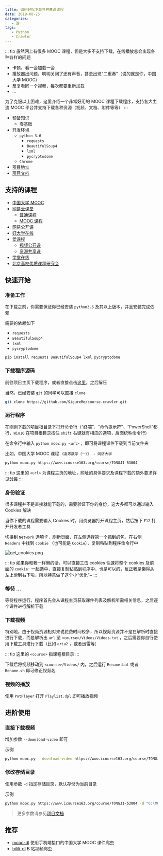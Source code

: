 ```yaml
---
title: 如何轻松下载各种慕课课程
date: 2019-08-25
categories:
   - 游
tags:
   - Python
   - Crawler
---
```


::: tip
虽然网上有很多 MOOC 课程，但是大多不支持下载，在线播放总会出现各种各样的问题

-  卡顿，看一会加载一会
-  播放器出问题，明明关闭了还有声音，甚至出现“二重奏”（说的就是你，中国大学 MOOC）
-  反复看同一个视频，每次都要重新加载
-  ...

为了克服以上困难，这里介绍一个非常好用的 MOOC 课程下载程序，支持各大主流 MOOC 平台并支持下载各种资源（视频、文档、附件等等）
:::

<!-- more -->

-  预备知识
   -  零基础
-  开发环境
   -  `python 3.6`
      -  `requests`
      -  `BeautifulSoup4`
      -  `lxml`
      -  `pycryptodome`
   -  `Chrome`
-  [项目地址](https://github.com/SigureMo/course-crawler)
-  [项目文档](https://www.sigure.xyz/course-crawler/)

## 支持的课程

-  [中国大学 MOOC](https://www.icourse163.org/)
-  [网易云课堂](http://study.163.com/)
   -  [普通课程](http://study.163.com/)
   -  [MOOC 课程](http://mooc.study.163.com/)
-  [网易公开课](https://open.163.com/)
-  [好大学在线](https://www.cnmooc.org/)
-  [爱课程](http://www.icourses.cn/)
   -  [视频公开课](http://www.icourses.cn/cuoc/)
   -  [资源共享课](http://www.icourses.cn/mooc/)
-  [学堂在线](http://www.xuetangx.com/)
-  [北京高校优质课程研究会](http://www.livedu.com.cn/)

## 快速开始

### 准备工作

在下载之前，你需要保证你已经安装 `python3.5` 及其以上版本，并且安装完成依赖

需要的依赖如下

-  `requests`
-  `BeautifulSoup4`
-  `lxml`
-  `pycryptodome`

```bash
pip install requests BeautifulSoup4 lxml pycryptodome
```

### 下载程序源码

前往项目主页下载程序，或者直接点击[这里](https://github.com/SigureMo/course-crawler/archive/master.zip)，之后解压

当然，已经安装 `git` 的同学可以直接 `clone`

```bash
git clone https://github.com/SigureMo/course-crawler.git
```

### 运行程序

在刚刚下载的项目根目录下打开命令行（“终端”、“命令提示符”、“PowerShell”都行，`Win10` 在项目根目录按住 `shift` 右键就有相应的选项，后面统称命令行）

在命令行中输入 `python mooc.py <url>` ，即可将课程课件下载到当前文件夹

比如，中国大学 MOOC 课程 `《高等数学（一）》 - 同济大学`

```bash
python mooc.py https://www.icourse163.org/course/TONGJI-53004
```

::: tip
这里的 `<url>` 为课程主页的地址，网址的具体要求及课程下载的额外要求详见[分类](https://www.sigure.xyz/course-crawler/courses/icourse163.html)
:::

### 身份验证

很多课程并不是直接就能下载的，需要验证下你的身份，这大多都可以通过输入 Cookies 解决

当你下载的课程需要输入 Cookies 时，用浏览器打开课程主页，然后按下 `F12` 打开开发者工具

切换到 `Network` 选项卡，刷新页面，在左侧选择第一个抓到的包，在右侧 `Headers` 中找到 `cookie` （也可能是 `Cookie`），复制粘贴到程序命令行中

![get_cookies.png](https://raw.githubusercontent.com/SigureMo/course-crawler/docs/images/get_cookies.png)

::: tip
如果你和我一样懒的话，可以直接三击 cookies 快速将整个 cookies 及前面的 `cookie:` 一起选中，直接复制粘贴到程序中，也是可以的，反正我是懒得从左上滑到右下啦，所以特意做了这个小“优化”~
:::

### 等待 ...

等待程序运行，程序首先会从课程主页获取课件列表及解析所需相关信息，之后逐个课件进行解析下载

### 下载视频

特别地，由于视频资源相对来说花费时间较多，所以视频资源并不是在解析时直接进行下载，而是解析出 `url` 至 `<course>/Videos/Videos.txt` ，之后需要你自行使用下载工具进行下载（比如 `aria2` ，或者迅雷等）

::: tip
这里的 `<course>` 指课程根目录
:::

下载后将视频移动到 `<course>/Videos/` 内，之后运行 `Rename.bat` 或者 `Rename.sh` 即可修正视频名

### 视频的播放

使用 `PotPlayer` 打开 `Playlist.dpl` 即可播放视频

## 进阶使用

### 直接下载视频

增加参数 `--download-video` 即可

示例

```bash
python mooc.py --download-video https://www.icourse163.org/course/TONGJI-53004
```

### 修改存储目录

使用参数 `-d` 指定存储目录，默认存储为当前目录

示例

```bash
python mooc.py https://www.icourse163.org/course/TONGJI-53004 -d "G:\MOOCs"
```

> 更多参数请参见[项目文档](https://www.sigure.xyz/course-crawler/)

## 推荐

-  [mooc-dl](https://github.com/SigureMo/mooc-dl) 使用手机端接口的中国大学 MOOC 课件爬虫
-  [bilili-dl](https://github.com/SigureMo/bilili-dl) B 站视频爬虫

